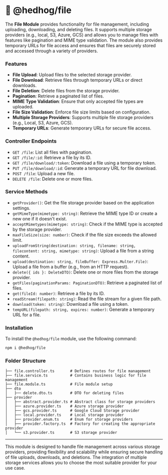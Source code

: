 # 🦔 @hedhog/file

The **File Module** provides functionality for file management, including uploading, downloading, and deleting files. It supports multiple storage providers (e.g., local, S3, Azure, GCS) and allows you to manage files with features like pagination and MIME type validation. The module also provides temporary URLs for file access and ensures that files are securely stored and accessed through a variety of providers.

### Features

- **File Upload**: Upload files to the selected storage provider.
- **File Download**: Retrieve files through temporary URLs or direct downloads.
- **File Deletion**: Delete files from the storage provider.
- **Pagination**: Retrieve a paginated list of files.
- **MIME Type Validation**: Ensure that only accepted file types are uploaded.
- **File Size Validation**: Enforce file size limits based on configuration.
- **Multiple Storage Providers**: Supports multiple file storage providers (e.g., Local, S3, Azure, GCS).
- **Temporary URLs**: Generate temporary URLs for secure file access.

### Controller Endpoints

- `GET /file`: List all files with pagination.
- `GET /file/:id`: Retrieve a file by its ID.
- `GET /file/download/:token`: Download a file using a temporary token.
- `PUT /file/download/:id`: Generate a temporary URL for file download.
- `POST /file`: Upload a new file.
- `DELETE /file`: Delete one or more files.

### Service Methods

- `getProvider()`: Get the file storage provider based on the application settings.
- `getMimeType(mimetype: string)`: Retrieve the MIME type ID or create a new one if it doesn't exist.
- `acceptMimetypes(mimetype: string)`: Check if the MIME type is accepted by the storage provider.
- `maxFileSize(size: number)`: Check if the file size exceeds the allowed limit.
- `uploadFromString(destination: string, filename: string, filecontent: string, mimetype: string)`: Upload a file from a string content.
- `upload(destination: string, fileBuffer: Express.Multer.File)`: Upload a file from a buffer (e.g., from an HTTP request).
- `delete({ ids }: DeleteDTO)`: Delete one or more files from the storage provider.
- `getFiles(paginationParams: PaginationDTO)`: Retrieve a paginated list of files.
- `get(fileId: number)`: Retrieve a file by its ID.
- `readStream(filepath: string)`: Read the file stream for a given file path.
- `download(token: string)`: Download a file using a token.
- `tempURL(filepath: string, expires: number)`: Generate a temporary URL for a file.

### Installation

To install the `@hedhog/file` module, use the following command:

```bash
npm i @hedhog/file
```

### Folder Structure

```plaintext
├── file.controller.ts       # Defines routes for file management
├── file.service.ts          # Contains business logic for file management
├── file.module.ts           # File module setup
├── dto
│   ├── delete.dto.ts        # DTO for deleting files
├── provider
│   ├── abstract.provider.ts # Abstract class for storage providers
│   ├── azure.provider.ts    # Azure storage provider
│   ├── gcs.provider.ts      # Google Cloud Storage provider
│   ├── local.provider.ts    # Local storage provider
│   ├── provider.enum.ts     # Enum for storage providers
│   ├── provider.factory.ts  # Factory for creating the appropriate provider
│   └── s3.provider.ts       # S3 storage provider
```

---

This module is designed to handle file management across various storage providers, providing flexibility and scalability while ensuring secure handling of file uploads, downloads, and deletions. The integration of multiple storage services allows you to choose the most suitable provider for your use case.
